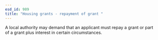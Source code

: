 ```yaml
---
esd_id: 989
title: "Housing grants - repayment of grant "
---
```


A local authority may demand that an applicant must repay a grant or part of a grant plus interest in certain circumstances.

